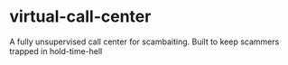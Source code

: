 # virtual-call-center
A fully unsupervised call center for scambaiting. Built to keep scammers trapped in hold-time-hell
